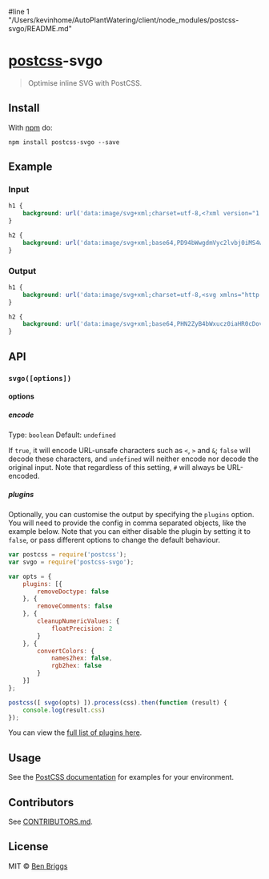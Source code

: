 #line 1 "/Users/kevinhome/AutoPlantWatering/client/node_modules/postcss-svgo/README.md"
# [postcss][postcss]-svgo

> Optimise inline SVG with PostCSS.


## Install

With [npm](https://npmjs.org/package/postcss-svgo) do:

```
npm install postcss-svgo --save
```


## Example

### Input

```css
h1 {
    background: url('data:image/svg+xml;charset=utf-8,<?xml version="1.0" encoding="utf-8"?><!DOCTYPE svg PUBLIC "-//W3C//DTD SVG 1.1//EN" "http://www.w3.org/Graphics/SVG/1.1/DTD/svg11.dtd"><svg version="1.1" id="Layer_1" xmlns="http://www.w3.org/2000/svg" xmlns:xlink="http://www.w3.org/1999/xlink" xml:space="preserve"><circle cx="50" cy="50" r="40" fill="yellow" /></svg>');
}

h2 {
    background: url('data:image/svg+xml;base64,PD94bWwgdmVyc2lvbj0iMS4wIiBlbmNvZGluZz0idXRmLTgiPz48IURPQ1RZUEUgc3ZnIFBVQkxJQyAiLS8vVzNDLy9EVEQgU1ZHIDEuMS8vRU4iICJodHRwOi8vd3d3LnczLm9yZy9HcmFwaGljcy9TVkcvMS4xL0RURC9zdmcxMS5kdGQiPjxzdmcgdmVyc2lvbj0iMS4xIiBpZD0iTGF5ZXJfMSIgeG1sbnM9Imh0dHA6Ly93d3cudzMub3JnLzIwMDAvc3ZnIiB4bWxuczp4bGluaz0iaHR0cDovL3d3dy53My5vcmcvMTk5OS94bGluayIgeG1sOnNwYWNlPSJwcmVzZXJ2ZSI+PGNpcmNsZSBjeD0iNTAiIGN5PSI1MCIgcj0iNDAiIGZpbGw9InllbGxvdyIgLz48IS0tdGVzdCBjb21tZW50LS0+PC9zdmc+');
}
```

### Output

```css
h1 {
    background: url('data:image/svg+xml;charset=utf-8,<svg xmlns="http://www.w3.org/2000/svg"><circle cx="50" cy="50" r="40" fill="%23ff0"/></svg>');
}

h2 {
    background: url('data:image/svg+xml;base64,PHN2ZyB4bWxucz0iaHR0cDovL3d3dy53My5vcmcvMjAwMC9zdmciPjxjaXJjbGUgY3g9IjUwIiBjeT0iNTAiIHI9IjQwIiBmaWxsPSIjZmYwIi8+PC9zdmc+');
}
```


## API

### `svgo([options])`

#### options

##### encode

Type: `boolean`
Default: `undefined`

If `true`, it will encode URL-unsafe characters such as `<`, `>` and `&`;
`false` will decode these characters, and `undefined` will neither encode nor
decode the original input. Note that regardless of this setting, `#` will
always be URL-encoded.

##### plugins

Optionally, you can customise the output by specifying the `plugins` option. You
will need to provide the config in comma separated objects, like the example
below. Note that you can either disable the plugin by setting it to `false`,
or pass different options to change the default behaviour.

```js
var postcss = require('postcss');
var svgo = require('postcss-svgo');

var opts = {
    plugins: [{
        removeDoctype: false
    }, {
        removeComments: false
    }, {
        cleanupNumericValues: {
            floatPrecision: 2
        }
    }, {
        convertColors: {
            names2hex: false,
            rgb2hex: false
        }
    }]
};

postcss([ svgo(opts) ]).process(css).then(function (result) {
    console.log(result.css)
});
```

You can view the [full list of plugins here][plugins].


## Usage

See the [PostCSS documentation](https://github.com/postcss/postcss#usage) for
examples for your environment.


## Contributors

See [CONTRIBUTORS.md](https://github.com/cssnano/cssnano/blob/master/CONTRIBUTORS.md).


## License

MIT © [Ben Briggs](http://beneb.info)

[postcss]: https://github.com/postcss/postcss
[plugins]: https://github.com/svg/svgo/tree/master/plugins
